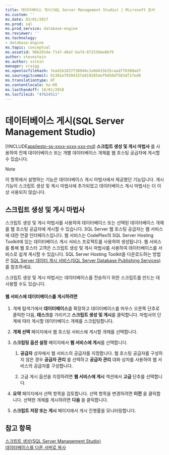 ```yaml
---
title: 데이터베이스 게시(SQL Server Management Studio) | Microsoft 문서
ms.custom: ''
ms.date: 03/01/2017
ms.prod: sql
ms.prod_service: database-engine
ms.reviewer: ''
ms.technology:
- database-engine
ms.topic: conceptual
ms.assetid: 98b2914e-7147-40af-ba7d-87253bbe8bf9
author: stevestein
ms.author: sstein
manager: craigg
ms.openlocfilehash: 7ead1b1837f389d4c2a9d433b35caad7f0380ad7
ms.sourcegitcommit: 61381ef939415fe019285def9450d7583df1fed0
ms.translationtype: HT
ms.contentlocale: ko-KR
ms.lasthandoff: 10/01/2018
ms.locfileid: "47624511"
---
```

# <a name="publish-a-database-sql-server-management-studio"></a>데이터베이스 게시(SQL Server Management Studio)
[!INCLUDE[appliesto-ss-xxxx-xxxx-xxx-md](../../includes/appliesto-ss-xxxx-xxxx-xxx-md.md)]
  **스크립트 생성 및 게시 마법사** 를 사용하여 전체 데이터베이스 또는 개별 데이터베이스 개체를 웹 호스팅 공급자에 게시할 수 있습니다.  
  
> [!NOTE]  
>  이 항목에서 설명하는 기능은 데이터베이스 게시 마법사에서 제공했던 기능입니다. 게시 기능이 스크립트 생성 및 게시 마법사에 추가되었고 데이터베이스 게시 마법사는 더 이상 사용되지 않습니다.  
  
## <a name="generate-and-publish-scripts-wizard"></a>스크립트 생성 및 게시 마법사  
 스크립트 생성 및 게시 마법사를 사용하여 데이터베이스 또는 선택된 데이터베이스 개체를 웹 호스팅 공급자에 게시할 수 있습니다. SQL Server 웹 호스팅 공급자는 웹 서비스에 대한 연결 인터페이스입니다. 웹 서비스는 CodePlex의 SQL Server Hosting Toolkit에 있는 데이터베이스 게시 서비스 프로젝트를 사용하여 생성됩니다. 웹 서비스를 통해 웹 호스터 고객은 스크립트 생성 및 게시 마법사를 사용하여 데이터베이스를 서비스로 쉽게 게시할 수 있습니다. SQL Server Hosting Toolkit을 다운로드하는 방법은 [SQL Server 데이터 게시 서비스(SQL Server Database Publishing Services)](http://go.microsoft.com/fwlink/?LinkId=142025)를 참조하세요.  
  
 스크립트 생성 및 게시 마법사는 데이터베이스를 전송하기 위한 스크립트를 만드는 데 사용할 수도 있습니다.  
  
#### <a name="to-publish-a-database-to-a-web-service"></a>웹 서비스에 데이터베이스를 게시하려면  
  
1.  개체 탐색기에서 **데이터베이스**를 확장하고 데이터베이스를 마우스 오른쪽 단추로 클릭한 다음, **태스크**를 가리키고 **스크립트 생성 및 게시**를 클릭합니다. 마법사의 단계에 따라 게시할 데이터베이스 개체를 스크립팅합니다.  
  
2.  **개체 선택** 페이지에서 웹 호스팅 서비스에 게시할 개체를 선택합니다.  
  
3.  **스크립팅 옵션 설정** 페이지에서 **웹 서비스에 게시**를 선택합니다.  
  
    1.  **공급자** 상자에서 웹 서비스의 공급자를 지정합니다. 웹 호스팅 공급자를 구성하지 않은 경우 **공급자 관리** 를 선택하고 **공급자 관리** 대화 상자를 사용하여 웹 서비스의 공급자를 구성합니다.  
  
    2.  고급 게시 옵션을 지정하려면 **웹 서비스에 게시** 섹션에서 **고급** 단추를 선택합니다.  
  
4.  **요약** 페이지에서 선택 항목을 검토합니다. 선택 항목을 변경하려면 **이전** 을 클릭합니다. 선택한 개체를 게시하려면 **다음** 을 클릭합니다.  
  
5.  **스크립트 저장 또는 게시** 페이지에서 게시 진행률을 모니터링합니다.  
  
## <a name="see-also"></a>참고 항목  
 [스크립트 생성&#40;SQL Server Management Studio&#41;](../../relational-databases/scripting/generate-scripts-sql-server-management-studio.md)   
 [데이터베이스를 다른 서버로 복사](../../relational-databases/databases/copy-databases-to-other-servers.md)  
  
  
